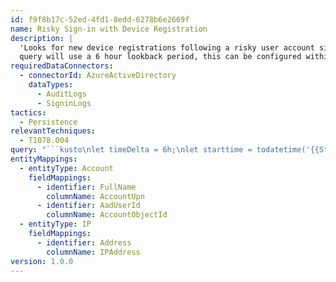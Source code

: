 ```yaml
---
id: f9f8b17c-52ed-4fd1-8edd-6278b6e2669f
name: Risky Sign-in with Device Registration
description: |
  'Looks for new device registrations following a risky user account sign-in. By default the
  query will use a 6 hour lookback period, this can be configured within the query.'
requiredDataConnectors:
  - connectorId: AzureActiveDirectory
    dataTypes:
      - AuditLogs
      - SigninLogs
tactics:
  - Persistence
relevantTechniques:
  - T1078.004
query: "```kusto\nlet timeDelta = 6h;\nlet starttime = todatetime('{{StartTimeISO}}');\nlet endtime = todatetime('{{EndTimeISO}}');\nlet registeredDevices=AuditLogs\n| where TimeGenerated between (starttime .. endtime)\n| where OperationName =~ \"Add registered owner to device\" \n| where Identity =~ \"Device Registration Service\" \n| extend AccountUpn = tostring(TargetResources[0].userPrincipalName)\n| extend AccountObjectId = tostring(TargetResources[0].id)\n| extend DeviceObjectId = trim('\"', tostring(TargetResources[0].modifiedProperties[0].newValue))\n| extend DeviceDisplayName = trim('\"', tostring(TargetResources[0].modifiedProperties[1].newValue))\n| project DeviceRegistrationTimestamp=TimeGenerated,CorrelationId,AccountUpn,AccountObjectId,DeviceObjectId,DeviceDisplayName;\nlet registeringUser= \nregisteredDevices \n| distinct AccountObjectId;\nlet hasRegisteringUser = isnotempty(toscalar(registeringUser));\nlet riskySignins=SigninLogs\n| where TimeGenerated between ((starttime-timeDelta) .. endtime)\n| where hasRegisteringUser\n| where UserId in (registeringUser) \n| where RiskLevelDuringSignIn has_any ('medium', 'high')\n| where AppDisplayName in~ (\"Office 365 Exchange Online\", \"OfficeHome\") \n| where isnotempty(Id) \n| project SignInTimestamp=TimeGenerated, AppDisplayName, CorrelationId, AccountObjectId=UserId, IPAddress, RiskLevelDuringSignIn \n| summarize SignInTimestamp=argmin(SignInTimestamp,*) by AppDisplayName, CorrelationId, AccountObjectId, IPAddress, RiskLevelDuringSignIn;\nregisteredDevices \n| join riskySignins on AccountObjectId \n| where DeviceRegistrationTimestamp - SignInTimestamp < timeDelta //Time delta between risky sign-in and device registration less than 6h \n| project-away AccountObjectId1\n| extend timestamp = DeviceRegistrationTimestamp, AccountCustomEntity = AccountUpn, IPCustomEntity = IPAddress\n```"
entityMappings:
  - entityType: Account
    fieldMappings:
      - identifier: FullName
        columnName: AccountUpn
      - identifier: AadUserId
        columnName: AccountObjectId
  - entityType: IP
    fieldMappings:
      - identifier: Address
        columnName: IPAddress
version: 1.0.0
---
```


